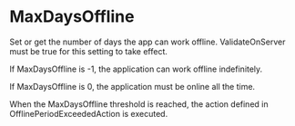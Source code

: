 # MaxDaysOffline

Set or get the number of days the app can work offline. ValidateOnServer must be true for this setting to take effect.

If MaxDaysOffline is -1, the application can work offline indefinitely.

If MaxDaysOffline is 0, the application must be online all the time.

When the MaxDaysOffline threshold is reached, the action defined in OfflinePeriodExceededAction is executed.
